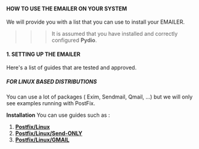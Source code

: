 #### HOW TO USE THE EMAILER ON YOUR SYSTEM
We will provide you with a list that you can use to install your EMAILER.

>>>It is assumed that you have installed and correctly configured **Pydio**.

#### 1. SETTING UP THE EMAILER
Here's a list of guides that are tested and approved.

##### FOR LINUX BASED DISTRIBUTIONS
You can use a lot of packages ( Exim, Sendmail, Qmail, ...) but we will only see examples running with PostFix.

**Installation**
You can use guides such as :
1. **[Postfix/Linux](https://www.digitalocean.com/community/tutorials/how-to-install-and-configure-postfix-on-ubuntu-16-04)**
2. **[Postfix/Linux/Send-ONLY](https://www.digitalocean.com/community/tutorials/how-to-install-and-configure-postfix-as-a-send-only-smtp-server-on-ubuntu-16-04)**
3. **[Postfix/Linux/GMAIL](https://linode.com/docs/email/postfix/configure-postfix-to-send-mail-using-gmail-and-google-apps-on-debian-or-ubuntu/)**